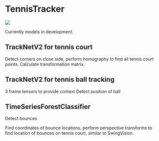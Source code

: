 # TennisTracker

![](https://github.com/andychen482/TennisTracker/blob/main/gif/jacksock_cut_traj-ezgif.com-video-to-gif-converter.gif)

Currently models in development.

## TrackNetV2 for tennis court
Detect corners on close side, perform homography to find all tennis court points.
Calculate transformation matrix.

## TrackNetV2 for tennis ball tracking
3 frame tensors to provide context
Detect position of ball

## TimeSeriesForestClassifier
Detect bounces

Find coordinates of bounce locations, perform perspective transforms to find location of bounces on tennis court, similar to SwingVision.
